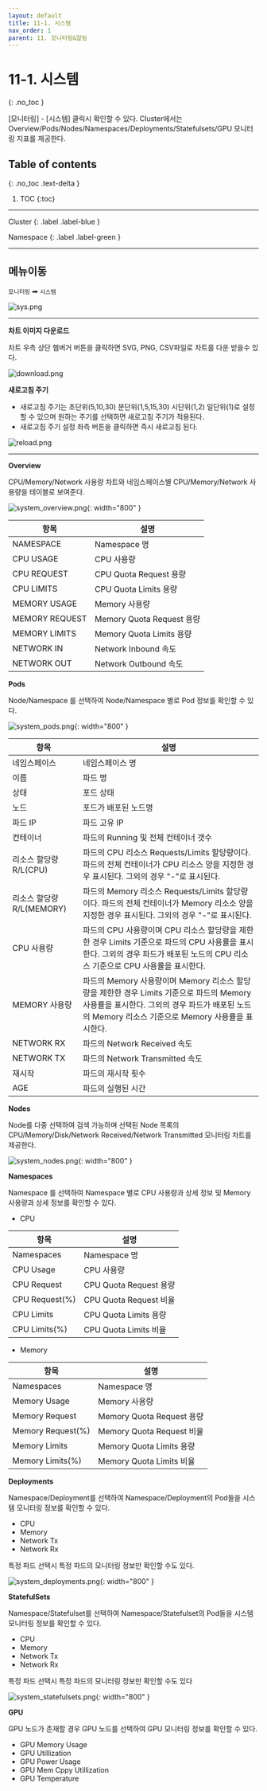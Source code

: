 ```yaml
---
layout: default
title: 11-1. 시스템
nav_order: 1
parent: 11. 모니터링&알림
---
```


# 11-1. 시스템
{: .no_toc }

[모니터링] - [시스템] 클릭시 확인할 수 있다. Cluster에서는 Overview/Pods/Nodes/Namespaces/Deployments/Statefulsets/GPU 모니터링 지표를 제공한다.

## Table of contents
{: .no_toc .text-delta }

1. TOC
{:toc}

---

<div class="code-example" markdown="1">
Cluster
{: .label .label-blue }

Namespace
{: .label .label-green }
</div>

---

## 메뉴이동
`모니터링` ➡ `시스템`

![sys.png](/assets/images/monitoring/sys.png)

---

**차트 이미지 다운로드**

차트 우측 상단 햄버거 버튼을 클릭하면 SVG, PNG, CSV파일로 차트를 다운 받을수 있다.

![download.png](/assets/images/monitoring/download.png)

**새로고침 주기**

- 새로고침 주기는 초단위(5,10,30) 분단위(1,5,15,30) 시단위(1,2) 일단위(1)로 설정할 수 있으며 원하는 주기를 선택하면 새로고침 주기가 적용된다.
- 새로고침 주기 설정 좌측 버튼을 클릭하면 즉시 새로고침 된다.

![reload.png](/assets/images/monitoring/reload.png)


---

**Overview**

CPU/Memory/Network 사용량 차트와 네임스페이스별 CPU/Memory/Network 사용량을 테이블로 보여준다.

![system_overview.png](/assets/images/monitoring/system_overview.png){: width="800" }


| 항목  | 설명 |
|---|---|
| NAMESPACE   | Namespace 명 |
| CPU USAGE   | CPU 사용량 |
| CPU REQUEST   | CPU Quota Request 용량 |
| CPU LIMITS   | CPU Quota Limits 용량 |
| MEMORY USAGE  | Memory 사용량 |
| MEMORY REQUEST   | Memory Quota Request 용량 |
| MEMORY LIMITS   | Memory Quota Limits 용량 |
| NETWORK IN  | Network Inbound 속도  |
| NETWORK OUT   | Network Outbound 속도 |


**Pods**

Node/Namespace 를 선택하여 Node/Namespace 별로 Pod 정보를 확인할 수 있다.

![system_pods.png](/assets/images/monitoring/system_pods.png){: width="800" }


| 항목  | 설명 |
|---|---|
| 네임스페이스 | 네임스페이스 명   |
| 이름   | 파드 명  |
| 상태  | 포드 상태  |
| 노드  | 포드가 배포된 노드명  |
| 파드 IP  | 파드 고유 IP  |
| 컨테이너  | 파드의 Running 및 전체 컨테이너 갯수  |
| 리소스 할당량 R/L(CPU)  | 파드의 CPU 리소스 Requests/Limits 할당량이다. 파드의 전체 컨테이너가 CPU 리소스 양을 지정한 경우 표시된다. 그외의 경우 "-"로 표시된다.  |
| 리소스 할당량 R/L(MEMORY)  | 파드의 Memory 리소스 Requests/Limits 할당량이다. 파드의 전체 컨테이너가 Memory 리소소 양을 지정한 경우 표시된다. 그외의 경우 "-"로 표시된다.   |
| CPU 사용량 | 파드의 CPU 사용량이며 CPU 리소스 할당량을 제한한 경우 Limits 기준으로 파드의 CPU 사용률을 표시한다. 그외의 경우 파드가 배포된 노드의 CPU 리소스 기준으로 CPU 사용률을 표시한다.  |
| MEMORY 사용량 | 파드의 Memory 사용량이며 Memory 리소스 할당량을 제한한 경우 Limits 기준으로 파드의 Memory 사용률을 표시한다. 그외의 경우 파드가 배포된 노드의 Memory 리소스 기준으로 Memory 사용률을 표시한다.  |
| NETWORK RX | 파드의 Network Received 속도 |
| NETWORK TX | 파드의 Network Transmitted 속도 |
| 재시작 | 파드의 재시작 횟수  |
| AGE | 파드의 실행된 시간 |

**Nodes**

Node를 다중 선택하여 검색 가능하며 선택된 Node 목록의 CPU/Memory/Disk/Network Received/Network Transmitted 모니터링 차트를 제공한다.

![system_nodes.png](/assets/images/monitoring/system_nodes.png){: width="800" }

**Namespaces**

Namespace 를 선택하여 Namespace 별로 CPU 사용량과 상세 정보 및 Memory 사용량과 상세 정보를 확인할 수 있다.

- CPU

| 항목  | 설명 |
|---|---|
| Namespaces   | Namespace 명  |
| CPU Usage   | CPU 사용량  |
| CPU Request   | CPU Quota Request 용량  |
| CPU Request(%)   | CPU Quota Request 비율  |
| CPU Limits   | CPU Quota Limits 용량   |
| CPU Limits(%)  | CPU Quota Limits 비율  |

- Memory

| 항목  | 설명 |
|---|---|
| Namespaces | Namespace 명 |
| Memory Usage | Memory 사용량 |
| Memory Request | Memory Quota Request 용량 |
| Memory Request(%) | Memory Quota Request 비율  |
| Memory Limits | Memory Quota Limits 용량 |
| Memory Limits(%) | Memory Quota Limits 비율 |

**Deployments**

Namespace/Deployment를 선택하여 Namespace/Deployment의 Pod들을 시스템 모니터링 정보를 확인할 수 있다.

- CPU
- Memory
- Network Tx
- Network Rx

특정 파드 선택시 특정 파드의 모니터링 정보만 확인할 수도 있다.

![system_deployments.png](/assets/images/monitoring/system_deployments.png){: width="800" }

**StatefulSets**

Namespace/Statefulset를 선택하여 Namespace/Statefulset의 Pod들을 시스템 모니터링 정보를 확인할 수 있다.

- CPU
- Memory
- Network Tx
- Network Rx

특정 파드 선택시 특정 파드의 모니터링 정보만 확인할 수도 있다

![system_statefulsets.png](/assets/images/monitoring/system_statefulsets.png){: width="800" }

**GPU**

GPU 노드가 존재할 경우 GPU 노드를 선택하여 GPU 모니터링 정보를 확인할 수 있다.

- GPU Memory Usage
- GPU Utillization
- GPU Power Usage
- GPU Mem Cppy Utillization
- GPU Temperature